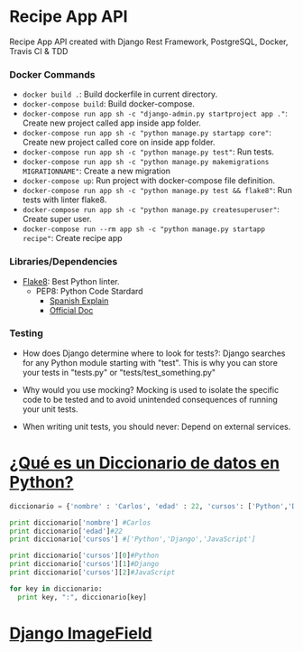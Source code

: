 # Recipe App API

Recipe App API created with Django Rest Framework, PostgreSQL, Docker, Travis CI &amp; TDD

### Docker Commands

- `docker build .`: Build dockerfile in current directory.
- `docker-compose build`: Build docker-compose.
- `docker-compose run app sh -c "django-admin.py startproject app ."`: Create new project called app inside app folder.
- `docker-compose run app sh -c "python manage.py startapp core"`: Create new project called core on inside app folder.
- `docker-compose run app sh -c "python manage.py test"`: Run tests.
- `docker-compose run app sh -c "python manage.py makemigrations MIGRATIONNAME"`: Create a new migration
- `docker-compose up`: Run project with docker-compose file definition.
- `docker-compose run app sh -c "python manage.py test && flake8"`: Run tests with linter flake8.
- `docker-compose run app sh -c "python manage.py createsuperuser"`: Create super user.
- `docker-compose run --rm app sh -c "python manage.py startapp recipe"`: Create recipe app

### Libraries/Dependencies

- [Flake8](https://pypi.org/project/flake8/): Best Python linter.
  - PEP8: Python Code Stardard
    - [Spanish Explain](https://bioinf.comav.upv.es/courses/linux/python/estilo.html#:~:text=La%20comunidad%20de%20usuarios%20de,completo%20se%20denomina%20PEP%208.)
    - [Official Doc](https://www.python.org/dev/peps/pep-0008/)

### Testing

- How does Django determine where to look for tests?:
  Django searches for any Python module starting with "test". This is why you can store your tests in "tests.py" or "tests/test_something.py"

- Why would you use mocking?
  Mocking is used to isolate the specific code to be tested and to avoid unintended consequences of running your unit tests.

- When writing unit tests, you should never:
  Depend on external services.

# [¿Qué es un Diccionario de datos en Python?](https://devcode.la/tutoriales/diccionarios-en-python/#:~:text=Un%20Diccionario%20es%20una%20estructura,listas%20e%20incluso%20otras%20funciones.&text=Para%20definir%20un%20diccionario%2C%20se,listado%20de%20valores%20entre%20llaves.)

```python
diccionario = {'nombre' : 'Carlos', 'edad' : 22, 'cursos': ['Python','Django','JavaScript'] }

print diccionario['nombre'] #Carlos
print diccionario['edad']#22
print diccionario['cursos'] #['Python','Django','JavaScript']

print diccionario['cursos'][0]#Python
print diccionario['cursos'][1]#Django
print diccionario['cursos'][2]#JavaScript

for key in diccionario:
  print key, ":", diccionario[key]
```

# [Django ImageField](https://docs.djangoproject.com/en/2.1/ref/models/fields/#imagefield)
